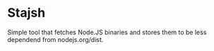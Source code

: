 # Stajsh

Simple tool that fetches Node.JS binaries and stores them to be less dependend from nodejs.org/dist.